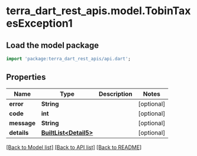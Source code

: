 # terra_dart_rest_apis.model.TobinTaxesException1

## Load the model package
```dart
import 'package:terra_dart_rest_apis/api.dart';
```

## Properties
Name | Type | Description | Notes
------------ | ------------- | ------------- | -------------
**error** | **String** |  | [optional] 
**code** | **int** |  | [optional] 
**message** | **String** |  | [optional] 
**details** | [**BuiltList&lt;Detail5&gt;**](Detail5.md) |  | [optional] 

[[Back to Model list]](../README.md#documentation-for-models) [[Back to API list]](../README.md#documentation-for-api-endpoints) [[Back to README]](../README.md)


